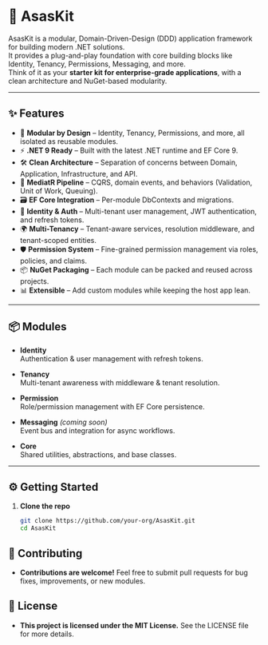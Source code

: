 # 🚀 AsasKit

AsasKit is a modular, Domain-Driven-Design (DDD) application framework for building modern .NET solutions.  
It provides a plug-and-play foundation with core building blocks like Identity, Tenancy, Permissions, Messaging, and more.  
Think of it as your **starter kit for enterprise-grade applications**, with a clean architecture and NuGet-based modularity.

---

## ✨ Features

- 🧩 **Modular by Design** – Identity, Tenancy, Permissions, and more, all isolated as reusable modules.
- ⚡ **.NET 9 Ready** – Built with the latest .NET runtime and EF Core 9.
- 🛠 **Clean Architecture** – Separation of concerns between Domain, Application, Infrastructure, and API.
- 🔄 **MediatR Pipeline** – CQRS, domain events, and behaviors (Validation, Unit of Work, Queuing).
- 🗃 **EF Core Integration** – Per-module DbContexts and migrations.
- 🔐 **Identity & Auth** – Multi-tenant user management, JWT authentication, and refresh tokens.
- 🌍 **Multi-Tenancy** – Tenant-aware services, resolution middleware, and tenant-scoped entities.
- 🛡 **Permission System** – Fine-grained permission management via roles, policies, and claims.
- 📦 **NuGet Packaging** – Each module can be packed and reused across projects.
- 📊 **Extensible** – Add custom modules while keeping the host app lean.

---

## 📦 Modules

- **Identity**  
  Authentication & user management with refresh tokens.

- **Tenancy**  
  Multi-tenant awareness with middleware & tenant resolution.

- **Permission**  
  Role/permission management with EF Core persistence.

- **Messaging** *(coming soon)*  
  Event bus and integration for async workflows.

- **Core**  
  Shared utilities, abstractions, and base classes.

---

## ⚙️ Getting Started

1. **Clone the repo**  
   ```bash
   git clone https://github.com/your-org/AsasKit.git
   cd AsasKit


## 🤝 Contributing

- **Contributions are welcome!** 
Feel free to submit pull requests for bug fixes, improvements, or new modules.

## 📜 License

- **This project is licensed under the MIT License.** 
See the LICENSE
 file for more details.
